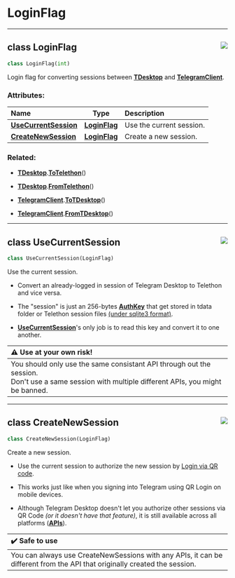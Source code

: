 <!-- vim: syntax=Markdown -->

# LoginFlag

<a id="api.LoginFlag"></a>


---
## <span class="highlight"><span class="k">class </span></span><span class="highlight"><span class="nc">LoginFlag</span></span><a href="https://github.com/thedemons/opentele/blob/9313fcb7d87e3f674602101879fb6fe72749e635/src/api.py#L620"><img align="right" style="float:right;" src="https://img.shields.io/badge/view-source-green"></a>

```python
class LoginFlag(int)
```

Login flag for converting sessions between <a class="codehl codehl_obj" href="../../documentation/telegram-desktop/tdesktop.md#class-tdesktop"><b>TDesktop</b></a> and <a class="codehl codehl_obj" href="../../documentation/telethon/telegramclient.md#class-telegramclient"><b>TelegramClient</b></a>.<br>
<h3>Attributes:</h3>

| Name | Type | Description |
| :--- | :--: | :---------- |
| <a class="codehl codehl_obj" href="loginflag.md#class-usecurrentsession"><b>UseCurrentSession</b></a> | <a class="codehl codehl_obj" href="loginflag.md#class-loginflag"><b>LoginFlag</b></a> | Use the current session. |
| <a class="codehl codehl_obj" href="loginflag.md#class-createnewsession"><b>CreateNewSession</b></a> | <a class="codehl codehl_obj" href="loginflag.md#class-loginflag"><b>LoginFlag</b></a> | Create a new session. |

<h3>Related:</h3>


- <a class="codehl codehl_obj" href="../../documentation/telegram-desktop/tdesktop.md#class-tdesktop"><b>TDesktop</b></a><span class="highlight"><span class="o">.</span></span><a class="codehl codehl_function" href="../../documentation/telegram-desktop/tdesktop.md#totelethon"><b>ToTelethon</b></a><span class="highlight"><span class="o">(</span></span><span class="highlight"><span class="p">)</span></span>

- <a class="codehl codehl_obj" href="../../documentation/telegram-desktop/tdesktop.md#class-tdesktop"><b>TDesktop</b></a><span class="highlight"><span class="o">.</span></span><a class="codehl codehl_function" href="../../documentation/telegram-desktop/tdesktop.md#fromtelethon"><b>FromTelethon</b></a><span class="highlight"><span class="o">(</span></span><span class="highlight"><span class="p">)</span></span>

- <a class="codehl codehl_obj" href="../../documentation/telethon/telegramclient.md#class-telegramclient"><b>TelegramClient</b></a><span class="highlight"><span class="o">.</span></span><a class="codehl codehl_function" href="../../documentation/telethon/telegramclient.md#totdesktop"><b>ToTDesktop</b></a><span class="highlight"><span class="o">(</span></span><span class="highlight"><span class="p">)</span></span>

- <a class="codehl codehl_obj" href="../../documentation/telethon/telegramclient.md#class-telegramclient"><b>TelegramClient</b></a><span class="highlight"><span class="o">.</span></span><a class="codehl codehl_function" href="../../documentation/telethon/telegramclient.md#fromtdesktop"><b>FromTDesktop</b></a><span class="highlight"><span class="o">(</span></span><span class="highlight"><span class="p">)</span></span>



<a id="api.UseCurrentSession"></a>


---
## <span class="highlight"><span class="k">class </span></span><span class="highlight"><span class="nc">UseCurrentSession</span></span><a href="https://github.com/thedemons/opentele/blob/9313fcb7d87e3f674602101879fb6fe72749e635/src/api.py#L637"><img align="right" style="float:right;" src="https://img.shields.io/badge/view-source-green"></a>

```python
class UseCurrentSession(LoginFlag)
```

Use the current session.<br>

- Convert an already-logged in session of <span class="highlight"><span class="n">Telegram</span></span> <span class="highlight"><span class="n">Desktop</span></span> to <span class="highlight"><span class="n">Telethon</span></span> and vice versa.

- The "session" is just an 256-bytes <a class="codehl codehl_obj" href="../../documentation/telegram-desktop/authkey.md#class-authkey"><b>AuthKey</b></a> that get stored in <span class="highlight"><span class="n">tdata</span></span> <span class="highlight"><span class="n">folder</span></span> or Telethon <span class="highlight"><span class="n">session</span></span> <span class="highlight"><span class="n">files</span></span> [(under sqlite3 format)](https://docs.telethon.dev/en/latest/concepts/sessions.html?highlight=sqlite3#what-are-sessions).

- <a class="codehl codehl_obj" href="loginflag.md#class-usecurrentsession"><b>UseCurrentSession</b></a>'s only job is to read this key and convert it to one another.

| :warning: Use at your own risk! |
| :--- |
|     You should only use the same consistant API through out the session.<br/>    Don't use a same session with multiple different APIs, you might be banned. |



<a id="api.CreateNewSession"></a>


---
## <span class="highlight"><span class="k">class </span></span><span class="highlight"><span class="nc">CreateNewSession</span></span><a href="https://github.com/thedemons/opentele/blob/9313fcb7d87e3f674602101879fb6fe72749e635/src/api.py#L653"><img align="right" style="float:right;" src="https://img.shields.io/badge/view-source-green"></a>

```python
class CreateNewSession(LoginFlag)
```

Create a new session.<br>

- Use the <span class="highlight"><span class="n">current</span></span> <span class="highlight"><span class="n">session</span></span> to authorize the <span class="highlight"><span class="n">new</span></span> <span class="highlight"><span class="n">session</span></span> by [Login via QR code](https://core.telegram.org/api/qr-login).

- This works just like when you signing into <span class="highlight"><span class="n">Telegram</span></span> using <span class="highlight"><span class="n">QR</span></span> <span class="highlight"><span class="n">Login</span></span> on mobile devices.

- Although <span class="highlight"><span class="n">Telegram</span></span> <span class="highlight"><span class="n">Desktop</span></span> doesn't let you authorize other sessions via <span class="highlight"><span class="n">QR</span></span> <span class="highlight"><span class="n">Code</span></span> *(or it doesn't have that feature)*, it is still available across all platforms <span class="highlight"><span class="p">(</span></span><a class="codehl codehl_obj" href="../authorization/api.md#class-api"><b>APIs</b></a><span class="highlight"><span class="p">)</span></span>.

| :heavy_check_mark: Safe to use |
| :--- |
|     You can always use <span class="highlight"><span class="n">CreateNewSessions</span></span> with any APIs, it can be different from the API that originally created the session. |



